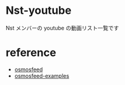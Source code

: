 # Nst-youtube

Nst メンバーの youtube の動画リスト一覧です

# reference

- [osmosfeed](https://github.com/osmoscraft/osmosfeed)
- [osmosfeed-examples](https://github.com/osmoscraft/osmosfeed-examples)
